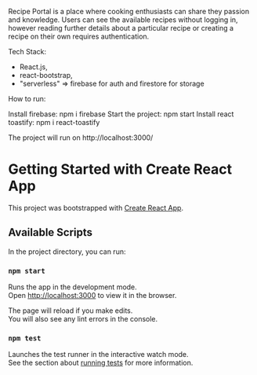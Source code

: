 Recipe Portal is a place where cooking enthusiasts can share they passion and knowledge. Users can see the available recipes without logging in, however reading further details about a particular recipe or creating a recipe on their own requires authentication.

Tech Stack:

- React.js,
- react-bootstrap,
- "serverless" => firebase for auth and firestore for storage

How to run:

Install firebase: npm i firebase
Start the project: npm start
Install react toastify: npm i react-toastify

The project will run on http://localhost:3000/



# Getting Started with Create React App

This project was bootstrapped with [Create React App](https://github.com/facebook/create-react-app).

## Available Scripts

In the project directory, you can run:

### `npm start`

Runs the app in the development mode.\
Open [http://localhost:3000](http://localhost:3000) to view it in the browser.

The page will reload if you make edits.\
You will also see any lint errors in the console.

### `npm test`

Launches the test runner in the interactive watch mode.\
See the section about [running tests](https://facebook.github.io/create-react-app/docs/running-tests) for more information.


